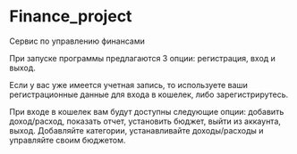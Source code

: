 # Finance_project
Сервис по управлению финансами

При запуске программы предлагаются 3 опции: регистрация, вход и выход.

Если у вас уже имеется учетная запись, то используете ваши регистрационные данные для входа в кошелек, либо зарегистрирутесь.

При входе в кошелек вам будут доступны следующие опции: добавить доход/расход, показать отчет, установить бюджет, выйти из аккаунта, выход. 
Добавляйте категории, устанавливайте доходы/расходы и управляйте своим бюджетом.
